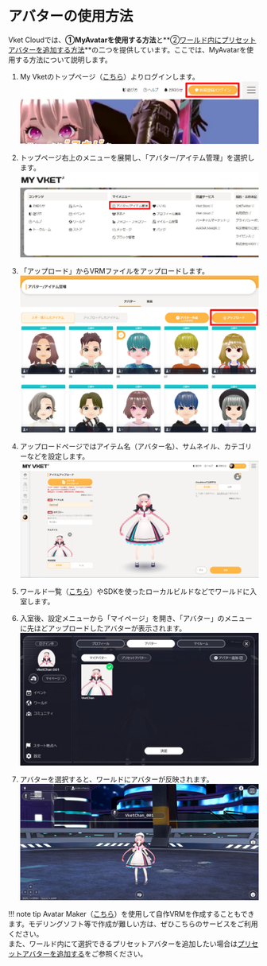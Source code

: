 
# アバターの使用方法
Vket Cloudでは、**①MyAvatarを使用する方法**と**②[ワールド内にプリセットアバターを追加する方法](../WorldMakingGuide/PresetAvatar.md)**の二つを提供しています。ここでは、MyAvatarを使用する方法について説明します。　

1. My Vketのトップページ（[こちら](https://vket.com/)）よりログインします。
![SetupAvatar_1](./img/SetupAvatar_1_ja.jpg)
2. トップページ右上のメニューを展開し、「アバター/アイテム管理」を選択します。
![SetupAvatar_2](./img/SetupAvatar_2_ja.jpg)

3. 「アップロード」からVRMファイルをアップロードします。
![SetupAvatar_3](./img/SetupAvatar_3_ja.jpg)

4. アップロードページではアイテム名（アバター名）、サムネイル、カテゴリーなどを設定します。
![SetupAvatar_4](./img/SetupAvatar_4_ja.jpg)

5. ワールド一覧（[こちら](https://vket.com/world)）やSDKを使ったローカルビルドなどでワールドに入室します。

6. 入室後、設定メニューから「マイページ」を開き、「アバター」のメニューに先ほどアップロードしたアバターが表示されます。
![SetupAvatar_5](./img/SetupAvatar_5_ja.jpg)
    
7. アバターを選択すると、ワールドにアバターが反映されます。
![SetupAvatar_6](./img/SetupAvatar_6.jpg)

!!! note tip
    Avatar Maker（[こちら](https://avatarmaker.vket.com/edit/)）を使用して自作VRMを作成することもできます。モデリングソフト等で作成が難しい方は、ぜひこちらのサービスをご利用ください。<br>
    また、ワールド内にて選択できるプリセットアバターを追加したい場合は[プリセットアバターを追加する](../WorldMakingGuide/PresetAvatar.md)をご参照ください。